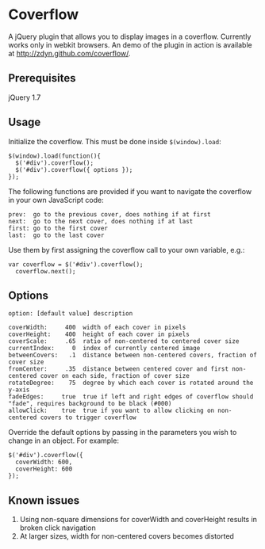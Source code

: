 # Coverflow

A jQuery plugin that allows you to display images in a coverflow. Currently works only in webkit browsers. An demo of the plugin in action is available at http://zdyn.github.com/coverflow/.

## Prerequisites

jQuery 1.7

## Usage

Initialize the coverflow. This must be done inside `$(window).load`:

    $(window).load(function(){
      $('#div').coverflow();
      $('#div').coverflow({ options });
    });

The following functions are provided if you want to navigate the coverflow in your own JavaScript code:

    prev:  go to the previous cover, does nothing if at first
    next:  go to the next cover, does nothing if at last
    first: go to the first cover
    last:  go to the last cover

Use them by first assigning the coverflow call to your own variable, e.g.:

    var coverflow = $('#div').coverflow();
	  coverflow.next();

## Options

    option: [default value] description

    coverWidth:     400  width of each cover in pixels
    coverHeight:    400  height of each cover in pixels
    coverScale:     .65  ratio of non-centered to centered cover size
    currentIndex:     0  index of currently centered image
    betweenCovers:   .1  distance between non-centered covers, fraction of cover size
    fromCenter:     .35  distance between centered cover and first non-centered cover on each side, fraction of cover size
    rotateDegree:    75  degree by which each cover is rotated around the y-axis
    fadeEdges:     true  true if left and right edges of coverflow should "fade", requires background to be black (#000)
    allowClick:    true  true if you want to allow clicking on non-centered covers to trigger coverflow

Override the default options by passing in the parameters you wish to change in an object. For example:

    $('#div').coverflow({
      coverWidth: 600,
      coverHeight: 600
    });

## Known issues

1. Using non-square dimensions for coverWidth and coverHeight results in broken click navigation
2. At larger sizes, width for non-centered covers becomes distorted